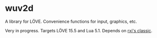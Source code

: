 # wuv2d
 A library for LÖVE.
 Convenience functions for input, graphics, etc.
 
 Very in progress.
 Targets LÖVE 15.5 and Lua 5.1.
 Depends on [rxi's classic](https://github.com/rxi/classic).